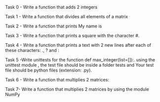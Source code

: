 Task 0 - Write a function that adds 2 integers 

Task 1 - Write a function that divides all elements of a matrix

Task 2 - Write a function that prints My name is <first name> <last name>

Task 3 - Write a function that prints a square with the character #.

Task 4 - Write a function that prints a text with 2 new lines after each of these characters: ., ? and :

Task 5 -Write unittests for the function def max_integer(list=[]):. using the unittest module , the test file should be inside a folder tests and Your test file should be python files (extension: .py).

Task 6 - Write a function that multiplies 2 matrices:

Task 7- Write a function that multiplies 2 matrices by using the module NumPy


